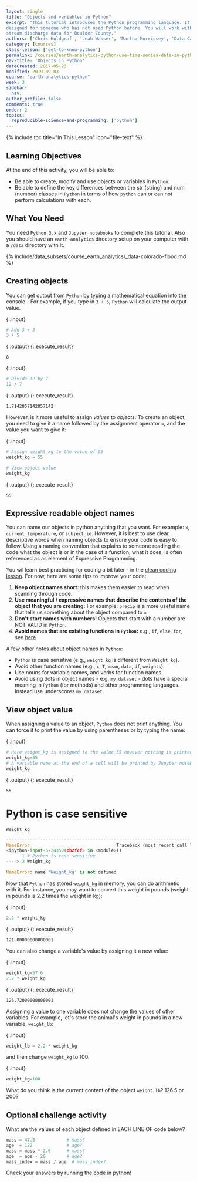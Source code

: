 ```yaml
---
layout: single
title: "Objects and variables in Python"
excerpt: "This tutorial introduces the Python programming language. It is
designed for someone who has not used Python before. You will work with precipitation and
stream discharge data for Boulder County."
authors: ['Chris Holdgraf', 'Leah Wasser', 'Martha Morrissey', 'Data Carpentry']
category: [courses]
class-lesson: ['get-to-know-python']
permalink: /courses/earth-analytics-python/use-time-series-data-in-python/objects-and-variables-in-python/
nav-title: 'Objects in Python'
dateCreated: 2017-05-23
modified: 2019-09-03
course: "earth-analytics-python"
week: 3
sidebar:
  nav:
author_profile: false
comments: true
order: 2
topics:
  reproducible-science-and-programming: ['python']
---
```


{% include toc title="In This Lesson" icon="file-text" %}


<div class='notice--success' markdown="1">

## <i class="fa fa-graduation-cap" aria-hidden="true"></i> Learning Objectives
At the end of this activity, you will be able to:

* Be able to create, modify and use objects or variables in `Python`.
* Be able to define the key differences between the str (string) and num (number) classes in `Python` in terms of how `python` can or can not perform calculations with each.

## <i class="fa fa-check-square-o fa-2" aria-hidden="true"></i> What You Need

You need `Python 3.x` and `Jupyter notebooks` to complete this tutorial. Also you should have
an `earth-analytics` directory setup on your computer with a `/data`
directory with it.

{% include/data_subsets/course_earth_analytics/_data-colorado-flood.md %}

</div>


## Creating objects

You can get output from `Python` by typing a mathematical equation into the console -
For example, if you type in `3 + 5`, `Python` will calculate the output value.

{:.input}
```python
# Add 3 + 5
3 + 5
```

{:.output}
{:.execute_result}



    8





{:.input}
```python
# Divide 12 by 7
12 / 7
```

{:.output}
{:.execute_result}



    1.7142857142857142





However, is it more useful to assign _values_ to _objects_. To create an object, you need to give it a name followed by the assignment operator `=`, and the value you want to give it:

{:.input}
```python
# Assign weight_kg to the value of 55
weight_kg = 55

# View object value
weight_kg
```

{:.output}
{:.execute_result}



    55





## Expressive readable object names

You can name our objects in python anything that you  want. For example: `x`, `current_temperature`, or
`subject_id`. However, it is best to use clear, descriptive words when naming
objects to ensure your code is easy to follow. Using a naming convention that explains to someone reading the code what the object is or in the case of a function, what it does, is often referenced as as element of Expressive Programming.  

You wil learn best practicing for coding a bit later - in the [clean coding
lesson](/courses/earth-analytics-python/use-time-series-data-in-python/write-clean-code-with-python/). For now, here are some tips to improve your code:

1. **Keep object names short:** this makes them easier to read when scanning through code.
2. **Use meaningful / expressive names that describe the contents of the object that you are creating:** For example: `precip` is a more useful name that tells us something about the object compared to `x`
3. **Don't start names with numbers!** Objects that start with a number are NOT VALID in `Python`.
4. **Avoid names that are existing functions in `Python`:** e.g.,
`if`, `else`, `for`, see
[here](https://www.programiz.com/python-programming/keyword-list)

A few other notes about object names in `Python`:

* `Python` is case sensitive (e.g., `weight_kg` is different from `Weight_kg`).
* Avoid other function names (e.g., `c`, `T`, `mean`, `data`, `df`, `weights`).
* Use nouns for variable names, and verbs for function names.
* Avoid using dots in object names - e.g. `my.dataset` - dots have a special meaning in `Python` (for methods) and other programming languages. Instead use underscores `my_dataset`.

## View object value
When assigning a value to an object, `Python` does not print anything. You can force
it to print the value by using parentheses or by typing the name:

{:.input}
```python
# Here weight_kg is assigned to the value 55 however nothing is printed
weight_kg=55  
# A variable name at the end of a cell will be printed by Jupyter notebook
weight_kg 
```

{:.output}
{:.execute_result}



    55





# Python is case sensitive
```
Weight_kg
```

```python
---------------------------------------------------------------------------
NameError                                 Traceback (most recent call last)
<ipython-input-5-243504cb2fcf> in <module>()
      1 # Python is case sensitive
----> 2 Weight_kg

NameError: name 'Weight_kg' is not defined
```

Now that `Python` has stored `weight_kg` in memory, you can do arithmetic with it. For
instance, you may want to convert this weight in pounds (weight in pounds is 2.2
times the weight in kg):

{:.input}
```python
2.2 * weight_kg
```

{:.output}
{:.execute_result}



    121.00000000000001





You can also change a variable's value by assigning it a new value:

{:.input}
```python
weight_kg=57.6
2.2 * weight_kg
```

{:.output}
{:.execute_result}



    126.72000000000001





Assigning a value to one variable does not change the values of
other variables. For example, let's store the animal's weight in pounds in a new
variable, `weight_lb`:

{:.input}
```python
weight_lb = 2.2 * weight_kg
```



and then change `weight_kg` to 100.




{:.input}
```python
weight_kg=100
```

What do you think is the current content of the object `weight_lb`? 126.5 or 200?

<div class="notice--warning" markdown="1">

## <i class="fa fa-pencil-square-o" aria-hidden="true"></i> Optional challenge activity

What are the values of each object defined in EACH LINE OF code below?

```python
mass = 47.5            # mass?
age  = 122             # age?
mass = mass * 2.0      # mass?
age  = age - 20        # age?
mass_index = mass / age  # mass_index?
```

Check your answers by running the code in python!
</div>

<!-- Answers to go here... -->

